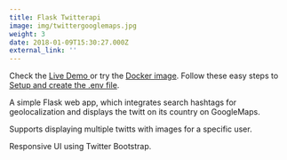 ```yaml
---
title: Flask Twitterapi
image: img/twittergooglemaps.jpg
weight: 3
date: 2018-01-09T15:30:27.000Z
external_link: ''
---
```

Check the [Live Demo ](https://ppw2v8syjg.execute-api.eu-west-1.amazonaws.com/dev)or try the [Docker image](https://hub.docker.com/r/blgo/flask-realtime-restapi). Follow these easy steps to  [Setup and create the .env file](https://github.com/blgo/flask-twitterapi/blob/master/README.md).

A simple Flask web app, which integrates search hashtags for geolocalization and displays the twitt on its country on GoogleMaps.

Supports displaying multiple twitts with images for a specific user.

Responsive UI using Twitter Bootstrap.
